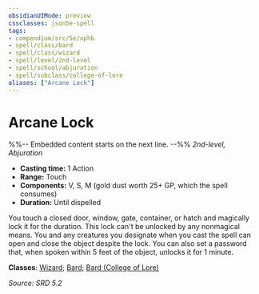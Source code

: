 ```yaml
---
obsidianUIMode: preview
cssclasses: json5e-spell
tags:
- compendium/src/5e/xphb
- spell/class/bard
- spell/class/wizard
- spell/level/2nd-level
- spell/school/abjuration
- spell/subclass/college-of-lore
aliases: ["Arcane Lock"]
---
```

# Arcane Lock
%%-- Embedded content starts on the next line. --%%
*2nd-level, Abjuration*  

- **Casting time:** 1 Action
- **Range:** Touch
- **Components:** V, S, M (gold dust worth 25+ GP, which the spell consumes)
- **Duration:** Until dispelled

You touch a closed door, window, gate, container, or hatch and magically lock it for the duration. This lock can't be unlocked by any nonmagical means. You and any creatures you designate when you cast the spell can open and close the object despite the lock. You can also set a password that, when spoken within 5 feet of the object, unlocks it for 1 minute.

**Classes**: [Wizard](list-spells-classes-wizard.md); [Bard](list-spells-classes-bard.md); [Bard (College of Lore)](list-spells-classes-bard-xphb-college-of-lore-xphb.md "subclass=XPHB;class=XPHB")

*Source: SRD 5.2*